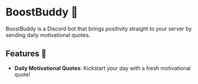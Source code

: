 # BoostBuddy 🚀


BoostBuddy is a Discord bot that brings positivity straight to your server by sending daily motivational quotes.

## Features 🌟

- **Daily Motivational Quotes**: Kickstart your day with a fresh motivational quote!




